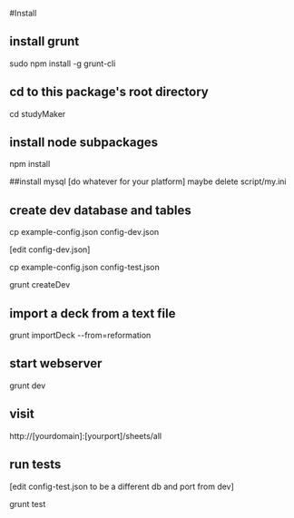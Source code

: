 
#Install

## install grunt
sudo npm install -g grunt-cli

## cd to this package's root directory
cd studyMaker

## install node subpackages
npm install

##install mysql 
[do whatever for your platform]
maybe delete script/my.ini

## create dev database and tables

cp example-config.json config-dev.json

[edit config-dev.json]

cp example-config.json config-test.json

grunt createDev

## import a deck from a text file

grunt importDeck --from=reformation

## start webserver
grunt dev

## visit
http://[yourdomain]:[yourport]/sheets/all

## run tests

[edit config-test.json to be a different db and port from dev]

grunt test
